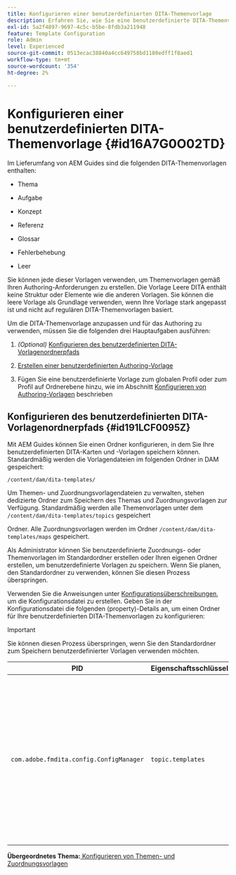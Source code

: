 ```yaml
---
title: Konfigurieren einer benutzerdefinierten DITA-Themenvorlage
description: Erfahren Sie, wie Sie eine benutzerdefinierte DITA-Themenvorlage konfigurieren
exl-id: 5a2f4897-9697-4c5c-b5be-8fdb3a211948
feature: Template Configuration
role: Admin
level: Experienced
source-git-commit: 0513ecac38840a4cc649758bd1180edff1f8aed1
workflow-type: tm+mt
source-wordcount: '354'
ht-degree: 2%

---
```


# Konfigurieren einer benutzerdefinierten DITA-Themenvorlage {#id16A7G0O02TD}

Im Lieferumfang von AEM Guides sind die folgenden DITA-Themenvorlagen enthalten:

- Thema

- Aufgabe

- Konzept

- Referenz

- Glossar

- Fehlerbehebung

- Leer


Sie können jede dieser Vorlagen verwenden, um Themenvorlagen gemäß Ihren Authoring-Anforderungen zu erstellen. Die Vorlage Leere DITA enthält keine Struktur oder Elemente wie die anderen Vorlagen. Sie können die leere Vorlage als Grundlage verwenden, wenn Ihre Vorlage stark angepasst ist und nicht auf regulären DITA-Themenvorlagen basiert.

Um die DITA-Themenvorlage anzupassen und für das Authoring zu verwenden, müssen Sie die folgenden drei Hauptaufgaben ausführen:

1. *\(Optional\)* [Konfigurieren des benutzerdefinierten DITA-Vorlagenordnerpfads](#id191LCF0095Z)

1. [Erstellen einer benutzerdefinierten Authoring-Vorlage](conf-folder-level.md#id1917D0EG0HJ)

1. Fügen Sie eine benutzerdefinierte Vorlage zum globalen Profil oder zum Profil auf Ordnerebene hinzu, wie im Abschnitt [Konfigurieren von Authoring-Vorlagen](conf-folder-level.md#id1889D0IL0Y4) beschrieben


## Konfigurieren des benutzerdefinierten DITA-Vorlagenordnerpfads {#id191LCF0095Z}

Mit AEM Guides können Sie einen Ordner konfigurieren, in dem Sie Ihre benutzerdefinierten DITA-Karten und -Vorlagen speichern können. Standardmäßig werden die Vorlagendateien im folgenden Ordner in DAM gespeichert:

`/content/dam/dita-templates/`

Um Themen- und Zuordnungsvorlagendateien zu verwalten, stehen dedizierte Ordner zum Speichern des Themas und Zuordnungsvorlagen zur Verfügung. Standardmäßig werden alle Themenvorlagen unter dem `/content/dam/dita-templates/topics` gespeichert

Ordner. Alle Zuordnungsvorlagen werden im Ordner `/content/dam/dita-templates/maps` gespeichert.

Als Administrator können Sie benutzerdefinierte Zuordnungs- oder Themenvorlagen im Standardordner erstellen oder Ihren eigenen Ordner erstellen, um benutzerdefinierte Vorlagen zu speichern. Wenn Sie planen, den Standardordner zu verwenden, können Sie diesen Prozess überspringen.

Verwenden Sie die Anweisungen unter [Konfigurationsüberschreibungen](download-install-additional-config-override.md#), um die Konfigurationsdatei zu erstellen. Geben Sie in der Konfigurationsdatei die folgenden \(property\)-Details an, um einen Ordner für Ihre benutzerdefinierten DITA-Themenvorlagen zu konfigurieren:

>[!IMPORTANT]
>
> Sie können diesen Prozess überspringen, wenn Sie den Standardordner zum Speichern benutzerdefinierter Vorlagen verwenden möchten.

| PID | Eigenschaftsschlüssel | Eigenschaftswert |
|---|------------|--------------|
| `com.adobe.fmdita.config.ConfigManager` | `topic.templates` | Speicherort für benutzerdefinierte Vorlagen angeben.<br> Wenn der angegebene Speicherort in DAM vorhanden ist, werden alle Standardzuordnungs- und Themenvorlagen in diesen Ordner kopiert. Wenn der Speicherort nicht vorhanden ist, wird der Ordner mit allen standardmäßigen Zuordnungs- und Themenvorlagen erstellt. |

**Übergeordnetes Thema:**&#x200B;[ Konfigurieren von Themen- und Zuordnungsvorlagen](conf-template-tags.md)
